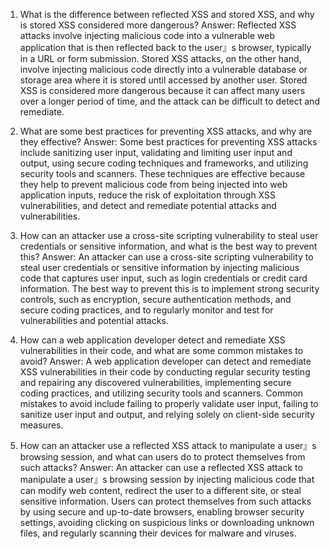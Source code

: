 

1. What is the difference between reflected XSS and stored XSS, and why is stored XSS considered more dangerous?
Answer: Reflected XSS attacks involve injecting malicious code into a vulnerable web application that is then reflected back to the user』s browser, typically in a URL or form submission. Stored XSS attacks, on the other hand, involve injecting malicious code directly into a vulnerable database or storage area where it is stored until accessed by another user. Stored XSS is considered more dangerous because it can affect many users over a longer period of time, and the attack can be difficult to detect and remediate.

2. What are some best practices for preventing XSS attacks, and why are they effective?
Answer: Some best practices for preventing XSS attacks include sanitizing user input, validating and limiting user input and output, using secure coding techniques and frameworks, and utilizing security tools and scanners. These techniques are effective because they help to prevent malicious code from being injected into web application inputs, reduce the risk of exploitation through XSS vulnerabilities, and detect and remediate potential attacks and vulnerabilities.

3. How can an attacker use a cross-site scripting vulnerability to steal user credentials or sensitive information, and what is the best way to prevent this?
Answer: An attacker can use a cross-site scripting vulnerability to steal user credentials or sensitive information by injecting malicious code that captures user input, such as login credentials or credit card information. The best way to prevent this is to implement strong security controls, such as encryption, secure authentication methods, and secure coding practices, and to regularly monitor and test for vulnerabilities and potential attacks.

4. How can a web application developer detect and remediate XSS vulnerabilities in their code, and what are some common mistakes to avoid?
Answer: A web application developer can detect and remediate XSS vulnerabilities in their code by conducting regular security testing and repairing any discovered vulnerabilities, implementing secure coding practices, and utilizing security tools and scanners. Common mistakes to avoid include failing to properly validate user input, failing to sanitize user input and output, and relying solely on client-side security measures.

5. How can an attacker use a reflected XSS attack to manipulate a user』s browsing session, and what can users do to protect themselves from such attacks?
Answer: An attacker can use a reflected XSS attack to manipulate a user』s browsing session by injecting malicious code that can modify web content, redirect the user to a different site, or steal sensitive information. Users can protect themselves from such attacks by using secure and up-to-date browsers, enabling browser security settings, avoiding clicking on suspicious links or downloading unknown files, and regularly scanning their devices for malware and viruses.